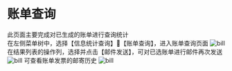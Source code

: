 # 账单查询

此页面主要完成对已生成的账单进行查询统计  
在左侧菜单树中，选择【信息统计查询】【账单查询】，进入账单查询页面
![bill](https://juyun-1253413501.cos.ap-beijing.myqcloud.com/opsphere/billing/%E8%B4%A6%E5%8D%95%E6%9F%A5%E8%AF%A2%E9%A1%B5.png)
在结果列表的操作列，选择并点击【邮件发送】，可对已选账单进行邮件再次发送
![bill](https://juyun-1253413501.cos.ap-beijing.myqcloud.com/opsphere/billing/%E8%B4%A6%E5%8D%95%E6%9F%A5%E8%AF%A2-%E8%B4%A6%E5%8D%95%E5%8F%91%E9%80%81.png)
可查看账单发票的邮寄历史
![bill](https://juyun-1253413501.cos.ap-beijing.myqcloud.com/opsphere/billing/%E8%B4%A6%E5%8D%95%E5%8F%91%E9%80%81%E5%8E%86%E5%8F%B2.png)




